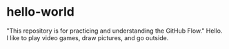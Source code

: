 # hello-world
"This repository is for practicing and understanding the GitHub Flow."
Hello. I like to play video games, draw pictures, and go outside.
